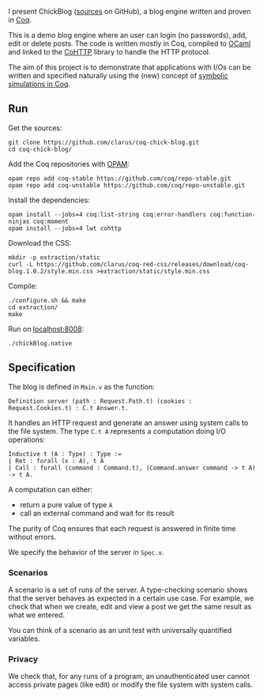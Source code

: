 I present ChickBlog ([sources](https://github.com/clarus/coq-chick-blog) on GitHub), a blog engine written and proven in [Coq](https://coq.inria.fr/).

This is a demo blog engine where an user can login (no passwords), add, edit or delete posts. The code is written mostly in Coq, compiled to [OCaml](https://ocaml.org/) and linked to the [CoHTTP](https://github.com/mirage/ocaml-cohttp) library to handle the HTTP protocol.

The aim of this project is to demonstrate that applications with I/Os can be written and specified naturally using the (new) concept of [symbolic simulations in Coq](http://coq-blog.clarus.me/checking-concurrent-programs-with-symbolic-simulations.html).

## Run
Get the sources:

    git clone https://github.com/clarus/coq-chick-blog.git
    cd coq-chick-blog/

Add the Coq repositories with [OPAM](https://opam.ocaml.org/):

    opam repo add coq-stable https://github.com/coq/repo-stable.git
    opam repo add coq-unstable https://github.com/coq/repo-unstable.git

Install the dependencies:

    opam install --jobs=4 coq:list-string coq:error-handlers coq:function-ninjas coq:moment
    opam install --jobs=4 lwt cohttp

Download the CSS:

    mkdir -p extraction/static
    curl -L https://github.com/clarus/coq-red-css/releases/download/coq-blog.1.0.2/style.min.css >extraction/static/style.min.css

Compile:

    ./configure.sh && make
    cd extraction/
    make

Run on [localhost:8008](http://localhost:8008/):

    ./chickBlog.native

## Specification
The blog is defined in `Main.v` as the function:

    Definition server (path : Request.Path.t) (cookies : Request.Cookies.t) : C.t Answer.t.

It handles an HTTP request and generate an answer using system calls to the file system. The type `C.t A` represents a computation doing I/O operations:

    Inductive t (A : Type) : Type :=
    | Ret : forall (x : A), t A
    | Call : forall (command : Command.t), (Command.answer command -> t A) -> t A.

A computation can either:

* return a pure value of type `A`
* call an external command and wait for its result

The purity of Coq ensures that each request is answered in finite time without errors.

We specify the behavior of the server in `Spec.v`.

### Scenarios
A scenario is a set of runs of the server. A type-checking scenario shows that the server behaves as expected in a certain use case. For example, we check that when we create, edit and view a post we get the same result as what we entered.

You can think of a scenario as an unit test with universally quantified variables.

### Privacy
We check that, for any runs of a program, an unauthenticated user cannot access private pages (like edit) or modify the file system with system calls.
